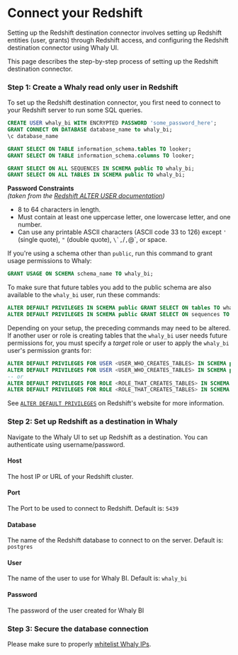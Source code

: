 # Connect your Redshift

Setting up the Redshift destination connector involves setting up Redshift entities (user, grants) through Redshift access, and configuring the Redshift destination connector using Whaly UI.

This page describes the step-by-step process of setting up the Redshift destination connector.

### Step 1: Create a Whaly read only user in Redshift[​](https://docs.airbyte.com/integrations/destinations/snowflake/#step-1-set-up-airbyte-specific-entities-in-snowflake) <a href="#step-1-set-up-airbyte-specific-entities-in-snowflake" id="step-1-set-up-airbyte-specific-entities-in-snowflake"></a>

To set up the Redshift destination connector, you first need to connect to your Redshift server to run some SQL queries.

```sql
CREATE USER whaly_bi WITH ENCRYPTED PASSWORD 'some_password_here';
GRANT CONNECT ON DATABASE database_name to whaly_bi;
\c database_name

GRANT SELECT ON TABLE information_schema.tables TO looker;
GRANT SELECT ON TABLE information_schema.columns TO looker;

GRANT SELECT ON ALL SEQUENCES IN SCHEMA public TO whaly_bi;
GRANT SELECT ON ALL TABLES IN SCHEMA public TO whaly_bi;
```

**Password Constraints**\
_(taken from the_ [_Redshift ALTER USER documentation_](http://docs.aws.amazon.com/redshift/latest/dg/r\_ALTER\_USER.html)_)_

* 8 to 64 characters in length.
* Must contain at least one uppercase letter, one lowercase letter, and one number.
* Can use any printable ASCII characters (ASCII code 33 to 126) except `'` (single quote), `"` (double quote), ``\`,``/`,`@\`, or space.

If you're using a schema other than `public`, run this command to grant usage permissions to Whaly:

```sql
GRANT USAGE ON SCHEMA schema_name TO whaly_bi;
```

To make sure that future tables you add to the public schema are also available to the `whaly_bi` user, run these commands:

```sql
ALTER DEFAULT PRIVILEGES IN SCHEMA public GRANT SELECT ON tables TO whaly_bi;
ALTER DEFAULT PRIVILEGES IN SCHEMA public GRANT SELECT ON sequences TO whaly_bi;
```

Depending on your setup, the preceding commands may need to be altered. If another user or role is creating tables that the `whaly_bi` user needs future permissions for, you must specify a _target_ role or user to apply the `whaly_bi` user's permission grants for:

```sql
ALTER DEFAULT PRIVILEGES FOR USER <USER_WHO_CREATES_TABLES> IN SCHEMA public GRANT SELECT ON tables TO whaly_bi;
ALTER DEFAULT PRIVILEGES FOR USER <USER_WHO_CREATES_TABLES> IN SCHEMA public GRANT SELECT ON sequences TO whaly_bi;
-- or
ALTER DEFAULT PRIVILEGES FOR ROLE <ROLE_THAT_CREATES_TABLES> IN SCHEMA public GRANT SELECT ON tables TO whaly_bi;
ALTER DEFAULT PRIVILEGES FOR ROLE <ROLE_THAT_CREATES_TABLES> IN SCHEMA public GRANT SELECT ON sequences TO whaly_bi;
```

See [`ALTER DEFAULT PRIVILEGES`](https://docs.aws.amazon.com/redshift/latest/dg/r\_ALTER\_DEFAULT\_PRIVILEGES.html) on Redshift's website for more information.

### Step 2: Set up Redshift as a destination in Whaly <a href="#step-3-set-up-snowflake-as-a-destination-in-airbyte" id="step-3-set-up-snowflake-as-a-destination-in-airbyte"></a>

Navigate to the Whaly UI to set up Redshift as a destination. You can authenticate using username/password.

#### Host

The host IP or URL of your Redshift cluster.

#### Port

The Port to be used to connect to Redshift. Default is: `5439`

#### Database

The name of the Redshift database to connect to on the server. Default is: `postgres`

#### User

The name of the user to use for Whaly BI. Default is: `whaly_bi`

#### Password

The password of the user created for Whaly BI

### Step 3: Secure the database connection

Please make sure to properly [whitelist Whaly IPs](../../sources/whitelisting-whaly-ips.md).
